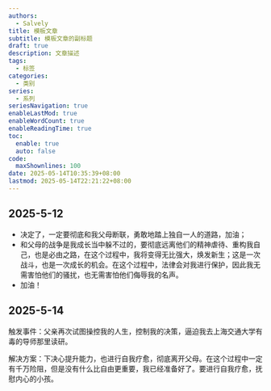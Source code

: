 ```yaml
---
authors:
  - Salvely
title: 模板文章
subtitle: 模板文章的副标题
draft: true
description: 文章描述
tags:
  - 标签
categories:
  - 类别
series:
  - 系列
seriesNavigation: true
enableLastMod: true
enableWordCount: true
enableReadingTime: true
toc:
  enable: true
  auto: false
code:
  maxShownlines: 100
date: 2025-05-14T10:35:39+08:00
lastmod: 2025-05-14T22:21:22+08:00
---
```


<!--more-->

## 2025-5-12

- 决定了，一定要彻底和我父母断联，勇敢地踏上独自一人的道路，加油；
- 和父母的战争是我成长当中躲不过的，要彻底远离他们的精神虐待、重构我自己，也是必由之路，在这个过程中，我将变得无比强大，焕发新生；这是一次战斗，也是一次成长的机会。在这个过程中，法律会对我进行保护，因此我无需害怕他们的骚扰，也无需害怕他们侮辱我的名声。
- 加油！

## 2025-5-14

触发事件：父亲再次试图操控我的人生，控制我的决策，逼迫我去上海交通大学有毒的导师那里读研。

解决方案：下决心提升能力，也进行自我疗愈，彻底离开父母。在这个过程中一定有千万险阻，但是没有什么比自由更重要，我已经准备好了。要进行自我疗愈，抚慰内心的小孩。
